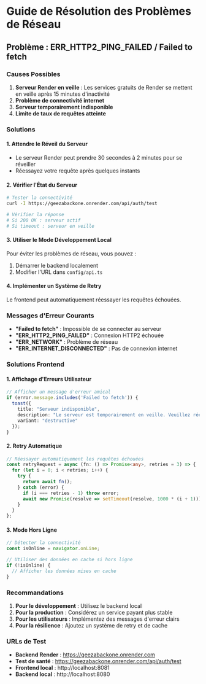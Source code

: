 # Guide de Résolution des Problèmes de Réseau

## Problème : ERR_HTTP2_PING_FAILED / Failed to fetch

### Causes Possibles

1. **Serveur Render en veille** : Les services gratuits de Render se mettent en veille après 15 minutes d'inactivité
2. **Problème de connectivité internet**
3. **Serveur temporairement indisponible**
4. **Limite de taux de requêtes atteinte**

### Solutions

#### 1. Attendre le Réveil du Serveur
- Le serveur Render peut prendre 30 secondes à 2 minutes pour se réveiller
- Réessayez votre requête après quelques instants

#### 2. Vérifier l'État du Serveur
```bash
# Tester la connectivité
curl -I https://geezabackone.onrender.com/api/auth/test

# Vérifier la réponse
# Si 200 OK : serveur actif
# Si timeout : serveur en veille
```

#### 3. Utiliser le Mode Développement Local
Pour éviter les problèmes de réseau, vous pouvez :
1. Démarrer le backend localement
2. Modifier l'URL dans `config/api.ts`

#### 4. Implémenter un Système de Retry
Le frontend peut automatiquement réessayer les requêtes échouées.

### Messages d'Erreur Courants

- **"Failed to fetch"** : Impossible de se connecter au serveur
- **"ERR_HTTP2_PING_FAILED"** : Connexion HTTP2 échouée
- **"ERR_NETWORK"** : Problème de réseau
- **"ERR_INTERNET_DISCONNECTED"** : Pas de connexion internet

### Solutions Frontend

#### 1. Affichage d'Erreurs Utilisateur
```typescript
// Afficher un message d'erreur amical
if (error.message.includes('Failed to fetch')) {
  toast({
    title: "Serveur indisponible",
    description: "Le serveur est temporairement en veille. Veuillez réessayer dans quelques instants.",
    variant: "destructive"
  });
}
```

#### 2. Retry Automatique
```typescript
// Réessayer automatiquement les requêtes échouées
const retryRequest = async (fn: () => Promise<any>, retries = 3) => {
  for (let i = 0; i < retries; i++) {
    try {
      return await fn();
    } catch (error) {
      if (i === retries - 1) throw error;
      await new Promise(resolve => setTimeout(resolve, 1000 * (i + 1)));
    }
  }
};
```

#### 3. Mode Hors Ligne
```typescript
// Détecter la connectivité
const isOnline = navigator.onLine;

// Utiliser des données en cache si hors ligne
if (!isOnline) {
  // Afficher les données mises en cache
}
```

### Recommandations

1. **Pour le développement** : Utilisez le backend local
2. **Pour la production** : Considérez un service payant plus stable
3. **Pour les utilisateurs** : Implémentez des messages d'erreur clairs
4. **Pour la résilience** : Ajoutez un système de retry et de cache

### URLs de Test

- **Backend Render** : https://geezabackone.onrender.com
- **Test de santé** : https://geezabackone.onrender.com/api/auth/test
- **Frontend local** : http://localhost:8081
- **Backend local** : http://localhost:8080




